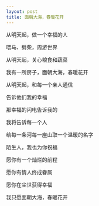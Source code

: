 ```yaml
---
layout: post
title: 面朝大海，春暖花开
---
```


从明天起，做一个幸福的人

喂马、劈柴，周游世界

从明天起，关心粮食和蔬菜

我有一所房子，面朝大海，春暖花开
<!-- more -->


从明天起，和每一个亲人通信

告诉他们我的幸福

那幸福的闪电告诉我的

我将告诉每一个人


给每一条河每一座山取一个温暖的名字

陌生人，我也为你祝福

愿你有一个灿烂的前程

愿你有情人终成眷属

愿你在尘世获得幸福

我只愿面朝大海，春暖花开
